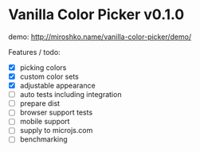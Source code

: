 Vanilla Color Picker v0.1.0 
======

demo: http://miroshko.name/vanilla-color-picker/demo/

Features / todo:
- [x] picking colors
- [x] custom color sets
- [x] adjustable appearance
- [ ] auto tests including integration
- [ ] prepare dist
- [ ] browser support tests
- [ ] mobile support
- [ ] supply to microjs.com
- [ ] benchmarking
